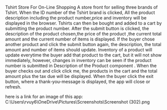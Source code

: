 Tshirt Store For On-Line Shopping
A store front for selling three brands of Tshirt.
When the ID number of the Tshirt brand is clicked, All the product description including the product number,price and inventory will be displayed in the browser.
Tshirts can then be bought and added to a cart by submitting the product number.
After the submit button is clicked, the description of the product chosen,the price of the product ,the current total amount and the current number of items is displayed.
If the buyer chose another product and click the submit button again, the description, the total amount and number of items should update.
Inventory of a product will update everytime the buyer add that product to the cart, but it will not show immediately, however, changes in inventory 
can be seen if the product number is submitted in Description of the Product component .
When the buyer checks out and click click me, the products in the cart and the total amount plus the tax due will be displayed.
When the buyer click the exit button, where a thank-you-message is displayed, the app will close or refresh.

here is a link for an image of this app:
C:\Users\rvuy6\OneDrive\Pictures\Screenshots\Screenshot (302).png
